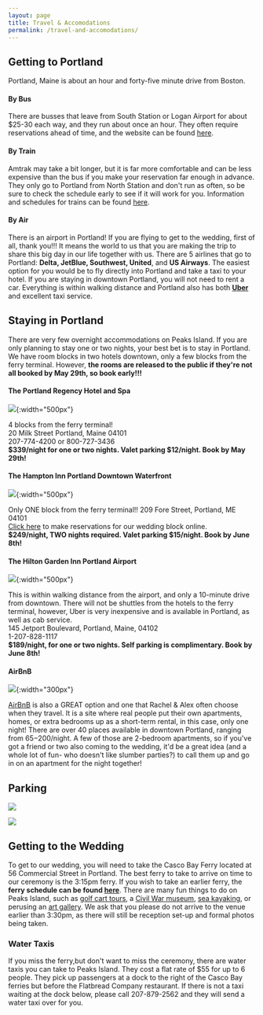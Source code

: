 ```yaml
---
layout: page
title: Travel & Accomodations
permalink: /travel-and-accomodations/
---
```


## Getting to Portland 

Portland, Maine is about an hour and forty-five minute drive from Boston. 

#### By Bus

There are busses that leave from South Station or Logan Airport for about $25-30 each way, and they run about once an hour. They often require reservations ahead of time, and the website can be found [here](http://concordcoachlines.com).

#### By Train

Amtrak may take a bit longer, but it is far more comfortable and can be less expensive than the bus if you make your reservation far enough in advance. They only go to Portland from North Station and don't run as often, so be sure to check the schedule early to see if it will work for you. Information and schedules for trains can be found [here](http://www.amtrak.com/home).


#### By Air
There is an airport in Portland! If you are flying to get to the wedding, first of all, thank you!!! It means the world to us that you are making the trip to share this big day in our life together with us. There are 5 airlines that go to Portland: **Delta, JetBlue, Southwest, United**, and **US Airways**. The easiest option for you would be to fly directly into Portland and take a taxi to your hotel. If you are staying in downtown Portland, you will not need to rent a car. Everything is within walking distance and Portland also has both **[Uber](https://get.uber.com/sign-up/)** and excellent taxi service. 




## Staying in Portland
There are very few overnight accommodations on Peaks Island. If you are only planning to stay one or two nights, your best bet is to stay in Portland. We have room blocks in two hotels downtown, only a few blocks from the ferry terminal. However, **the rooms are released to the public if they're not all booked by May 29th, so book early!!!**

#### The Portland Regency Hotel and Spa

![](/img/portland_regency.JPG){:width="500px"}

  4 blocks from the ferry terminal!  
  20 Milk Street Portland, Maine 04101  
  207-774-4200 or 800-727-3436  
  **$339/night for one or two nights. Valet parking $12/night. Book by May 29th!**


#### The Hampton Inn Portland Downtown Waterfront

![](/img/hampton_inn.JPG){:width="500px"}

  Only ONE block from the ferry terminal!!
  209 Fore Street, Portland, ME 04101  
  [Click here](http://hamptoninn.hilton.com/en/hp/groups/personalized/P/PWMDTHX-SMW-20160708/index.html) to make reservations for our wedding block online.  
  **$249/night, TWO nights required. Valet parking $15/night. Book by June 8th!**


#### The Hilton Garden Inn Portland Airport

![](/img/hilton_garden_inn.JPG){:width="500px"}

  This is within walking distance from the airport, and only a 10-minute drive from downtown. There will not be shuttles from the hotels to the ferry terminal, however, Uber is very inexpensive and is available in Portland, as well as cab service.  
  145 Jetport Boulevard, Portland, Maine, 04102  
  1-207-828-1117  
  **$189/night, for one or two nights. Self parking is complimentary. Book by June 8th!**


#### AirBnB

![](/img/airbnb.PNG){:width="300px"}

[AirBnB](https://www.airbnb.com/s/Portland--ME--United-States?checkin=07%2F09%2F2016&checkout=07%2F10%2F2016&guests=&zoom=15&search_by_map=true&sw_lat=43.64853228719109&sw_lng=-70.26805522256291&ne_lat=43.672880266453184&ne_lng=-70.25659682565129&ss_id=x19ew8y0) is also a GREAT option and one that Rachel & Alex often choose when they travel. It is a site where real people put their own apartments, homes, or extra bedrooms up as a short-term rental, in this case, only one night! There are over 40 places available in downtown Portland, ranging from $65-$200/night. A few of those are 2-bedroom apartments, so if you've got a friend or two also coming to the wedding, it'd be a great idea (and a whole lot of fun- who doesn't like slumber parties?) to call them up and go in on an apartment for the night together!


## Parking

![](/img/parking1.jpg)

![](/img/parking2.jpg)

## Getting to the Wedding

To get to our wedding, you will need to take the Casco Bay Ferry located at 56 Commercial Street in Portland. The best ferry to take to arrive on time to our ceremony is the 3:15pm ferry. If you wish to take an earlier ferry, the **ferry schedule can be found [here](http://www.cascobaylines.com/schedules/peaks-island-schedule/summer/)**. There are many fun things to do on Peaks Island, such as [golf cart tours](http://www.peaksislandtours.com/), a [Civil War museum](http://www.eighthmaine.com/), [sea kayaking](http://www.maineislandkayak.com/), or perusing an [art gallery](http://www.richardboydartgallery.com/). We ask that you please do not arrive to the venue earlier than 3:30pm, as there will still be reception set-up and formal photos being taken. 

### Water Taxis

If you miss the ferry,but don't want to miss the ceremony, there are water taxis you can take to Peaks Island. They cost a flat rate of $55 for up to 6 people. They pick up passengers at a dock to the right of the Casco Bay ferries but before the Flatbread Company restaurant. If there is not a taxi waiting at the dock below, please call 207-879-2562 and they will send a water taxi over for you.

